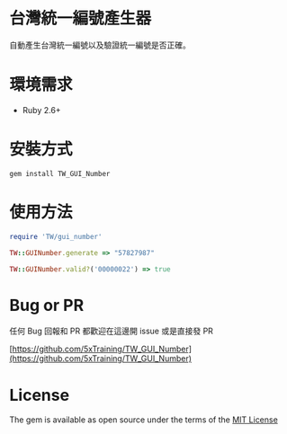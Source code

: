 # 台灣統一編號產生器

自動產生台灣統一編號以及驗證統一編號是否正確。

# 環境需求

- Ruby 2.6+

# 安裝方式

`gem install TW_GUI_Number`

# 使用方法

```ruby
require 'TW/gui_number'

TW::GUINumber.generate => "57827987"

TW::GUINumber.valid?('00000022') => true
```

# Bug or PR

任何 Bug 回報和 PR 都歡迎在這邊開 issue 或是直接發 PR

[https://github.com/5xTraining/TW_GUI_Number](https://github.com/5xTraining/TW_GUI_Number) 

# License

The gem is available as open source under the terms of the [MIT License](https://opensource.org/licenses/MIT)